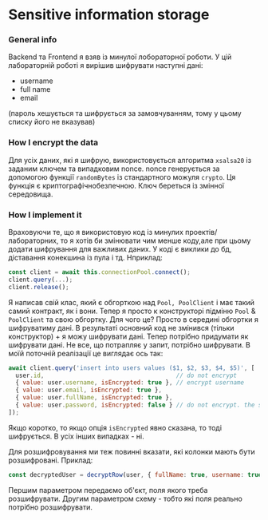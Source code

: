 # Sensitive information storage

### General info

Backend та Frontend я взяв із минулої лобораторної роботи. У цій лабораторній роботі я вирішив шифрувати наступні дані:

* username
* full name
* email

(пароль хешується та шифрується за замовчуванням, тому у цьому списку його не вказував)

### How I encrypt the data

Для усіх даних, які я шифрую, використовується алгоритма `xsalsa20` із заданим ключем та випадковим nonce. nonce генерується за допомогою функції `randomBytes` із стандартного можуля `crypto`. Ця функція є криптографічнобезпечною.
Ключ береться із змінної середовища.

### How I implement it

Враховуючи те, що я використовую код із минулих проектів/лабораторних, то я хотів би змінювати чим менше коду,але при цьому додати шифрування для важливих даних. У коді є виклики до бд, діставання конекшина із пула і тд. Нприклад:

```js
const client = await this.connectionPool.connect();
client.query(...);
client.release();
```

Я написав свій клас, який є обгорткою над `Pool, PoolClient` і має такий самий контракт, як і вони. Тепер я просто к конструкторі підміню `Pool` & `PoolClient` та свою обгортку. Для чого це? Просто в середині обгортки я шифруватиму дані. В результаті основний код не змінився (тільки конструктор) + я можу шифрувати дані.
Тепер потрібно придумати як шифрувати дані. Не все, що потрапляє у запит, потрібно шифрувати. В моїй поточній реалізації це виглядає ось так:

```js
await client.query('insert into users values ($1, $2, $3, $4, $5)', [
  user.id,                                     // do not encrypt
  { value: user.username, isEncrypted: true }, // encrypt username
  { value: user.email, isEncrypted: true },
  { value: user.fullName, isEncrypted: true },
  { value: user.password, isEncrypted: false } // do not encrypt. the same as just `user.password`
]);
```
Якщо коротко, то якщо опція `isEncrypted` явно сказана, то тоді шифрується. В усіх інших випадках - ні.

Для розшифровування ми теж повинні вказати, які колонки мають бути розшифровані. Приклад:

```js
const decryptedUser = decryptRow(user, { fullName: true, username: true, email: true });
```

Першим параметром передаємо об'єкт, поля якого треба розшифрувати. Другим параметром схему - тобто які поля реально потрібно розшифрувати.

